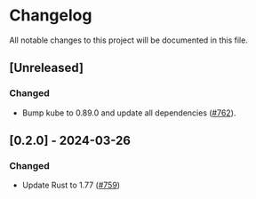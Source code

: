 # Changelog

All notable changes to this project will be documented in this file.

## [Unreleased]

### Changed

- Bump kube to 0.89.0 and update all dependencies ([#762]).

[#762]: https://github.com/stackabletech/operator-rs/pull/762

## [0.2.0] - 2024-03-26

### Changed

- Update Rust to 1.77 ([#759])

[#759]: https://github.com/stackabletech/operator-rs/pull/759
